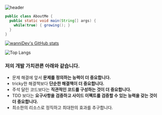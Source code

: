 ![header](https://capsule-render.vercel.app/api?type=waving&color=timeAuto&height=300&section=header&text=Hello&fontSize=90)

```java
public class AboutMe {
  public static void main(String[] args) {
    while(true) { growing(); }
  }
}
```

[![wanniDev's GitHub stats](https://github-readme-stats.vercel.app/api?username=wanniDev)](https://github.com/anuraghazra/github-readme-stats)

![Top Langs](https://github-readme-stats.vercel.app/api/top-langs/?username=wanniDev&theme=tokyonight)

### 저의 개발 가치관른 아래와 같습니다.
- 문제 해결에 앞서 **문제를 정의하는 능력이 더 중요합니다.**
- tricky한 해결책보다 **단순한 해결책이 더 중요합니다.**
- 주석 달린 코드보다는 **직관적인 코드를 구성하는 것이 더 중요합니다.**
- TDD 보다는 **요구사항을 검증하고 사이드 이펙트를 검증할 수 있는 능력을 갖는 것이 더 중요합니다.**
- 최소한의 리소스로 정직하고 최대한의 효과를 추구합니다.
